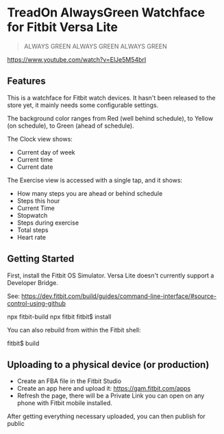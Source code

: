 # TreadOn AlwaysGreen Watchface for Fitbit Versa Lite

> ALWAYS GREEN  ALWAYS GREEN  ALWAYS GREEN

https://www.youtube.com/watch?v=ElJe5M54brI


## Features

This is a watchface for Fitbit watch devices. It hasn't been released to the store yet, it mainly needs some configurable settings.

The background color ranges from Red (well behind schedule), to Yellow (on schedule), to Green (ahead of schedule).

The Clock view shows:

- Current day of week
- Current time
- Current date

The Exercise view is accessed with a single tap, and it shows:

- How many steps you are ahead or behind schedule
- Steps this hour
- Current Time
- Stopwatch
- Steps during exercise
- Total steps
- Heart rate


## Getting Started

First, install the Fitbit OS Simulator. Versa Lite doesn't currently support a Developer Bridge.

See: https://dev.fitbit.com/build/guides/command-line-interface/#source-control-using-github

npx fitbit-build
npx fitbit
fitbit$ install

You can also rebuild from within the Fitbit shell:

fitbit$ build

## Uploading to a physical device (or production)

- Create an FBA file in the Fitbit Studio
- Create an app here and upload it: https://gam.fitbit.com/apps
- Refresh the page, there will be a Private Link you can open on any phone with Fitbit mobile installed.

After getting everything necessary uploaded, you can then publish for public

